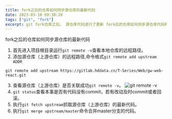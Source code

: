 ```yaml
---
title: fork之后的仓库如何同步源仓库的最新代码
date: 2023-03-10 09:38:28
tags: ["git", "fork"]
excerpt: git fork仓库之后， 源仓库代码进行了更新 fork后的仓库如何同步源仓库代码呢？
---
```

fork之后的仓库如何同步源仓库的最新代码

1. 首先进入项目根目录运行`git remote -v`查看本地仓库的远程路径。
2. 添加源仓库（上游仓库）的远程路径,命令格式`git remote add upstream ADDR`
```git 
git remote add upstream https://gitlab.hddata.cn/T-Series/Web/gw-web-react.git
```
3. 查看源仓库（上游仓库）是否关联成功`git remote -v`。
![git remote -v](/images/git/fork-remote.png)
4. `git status`查看本事是否有代码没有commit，若有改动及时commit或者回滚。
5. 执行`git fetch upstream`抓取源仓库（上游仓库）的最新代码。
6. 执行`git merge upstream/master`命令合并master分支的代码。
